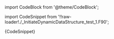 import CodeBlock from '@theme/CodeBlock';

import CodeSnippet from '!!raw-loader!./_InitiateDynamicDataStructure_test_1.F90';

<CodeBlock language="fortran">{CodeSnippet}</CodeBlock>
